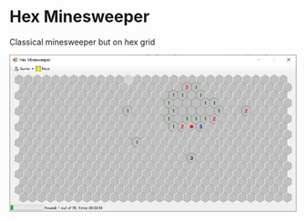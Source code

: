 ﻿# Hex Minesweeper 
Classical minesweeper but on hex grid 

![screenshot](https://github.com/ratesquant/ACQ.DroneDefense/blob/40e9ede5f85acecd6e89e5e534e5afe0d6243f72/HexMinesweeper/images/screenshot.png?raw=true)
